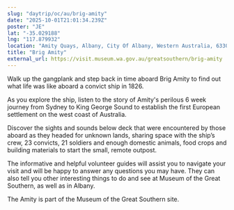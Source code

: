 ```yaml
---
slug: "daytrip/oc/au/brig-amity"
date: "2025-10-01T21:01:34.239Z"
poster: "JE"
lat: "-35.029188"
lng: "117.879932"
location: "Amity Quays, Albany, City Of Albany, Western Australia, 6330, Australia"
title: "Brig Amity"
external_url: https://visit.museum.wa.gov.au/greatsouthern/brig-amity
---
```

Walk up the gangplank and step back in time aboard Brig Amity to find out what life was like aboard a convict ship in 1826. 

As you explore the ship, listen to the story of Amity's perilous 6 week journey from Sydney to King George Sound to establish the first European settlement on the west coast of Australia.

Discover the sights and sounds below deck that were encountered by those aboard as they headed for unknown lands, sharing space with the ship’s crew, 23 convicts, 21 soldiers and enough domestic animals, food crops and building materials to start the small, remote outpost.

The informative and helpful volunteer guides will assist you to navigate your visit and will be happy to answer any questions you may have. They can also tell you other interesting things to do and see at Museum of the Great Southern, as well as in Albany.

The Amity is part of the Museum of the Great Southern site.
